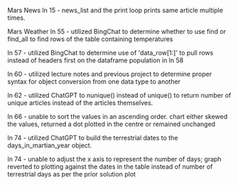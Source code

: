 Mars News
ln 15 - news_list and the print loop prints same article multiple times.

Mars Weather
ln 55 - utilized BingChat to determine whether to use find or find_all to find rows of the table containing temperatures

ln 57 - utilized BingChat to determine use of 'data_row[1:]' to pull rows instead of headers first on the dataframe population in ln 58

ln 60 - utilized lecture notes and previous project to determine proper syntax for object conversion from one data type to another

ln 62 - utilized ChatGPT to nunique() instead of unique() to return number of unique articles instead of the articles themselves.

ln 66 - unable to sort the values in an ascending order. chart either skewed the values, returned a dot plotted in the centre or remained unchanged

ln 74 - utilized ChatGPT to build the terrestrial dates to the days_in_martian_year object.

ln 74 - unable to adjust the x axis to represent the number of days; graph reverted to plotting against the dates in the table instead of number of terrestrial days as per the prior solution plot